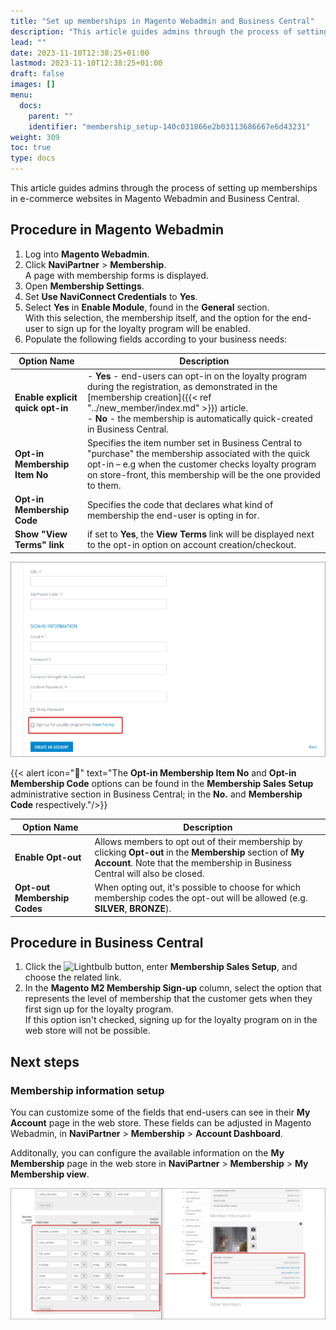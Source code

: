 ```yaml
---
title: "Set up memberships in Magento Webadmin and Business Central"
description: "This article guides admins through the process of setting up memberships in e-commerce websites in Magento Webadmin and Business Central."
lead: ""
date: 2023-11-10T12:38:25+01:00
lastmod: 2023-11-10T12:38:25+01:00
draft: false
images: []
menu:
  docs:
    parent: ""
    identifier: "membership_setup-140c031866e2b03113686667e6d43231"
weight: 309
toc: true
type: docs
---
```


This article guides admins through the process of setting up memberships in e-commerce websites in Magento Webadmin and Business Central.

## Procedure in Magento Webadmin

1. Log into **Magento Webadmin**.
2. Click **NaviPartner** > **Membership**.     
   A page with membership forms is displayed.
3. Open **Membership Settings**.    
4. Set **Use NaviConnect Credentials** to **Yes**.
5. Select **Yes** in **Enable Module**, found in the **General** section.     
   With this selection, the membership itself, and the option for the end-user to sign up for the loyalty program will be enabled. 
6. Populate the following fields according to your business needs: 

| Option Name      | Description |
| ----------- | ----------- | 
| **Enable explicit quick opt-in** | - **Yes** - end-users can opt-in on the loyalty program during the registration, as demonstrated in the [membership creation]({{< ref "../new_member/index.md" >}}) article. </br> - **No** - the membership is automatically quick-created in Business Central. |
| **Opt-in Membership Item No** | Specifies the item number set in Business Central to "purchase" the membership associated with the quick opt-in – e.g when the customer checks loyalty program on store-front, this membership will be the one provided to them. |
| **Opt-in Membership Code** | Specifies the code that declares what kind of membership the end-user is opting in for. |  
| **Show "View Terms" link** | if set to **Yes**, the **View Terms** link will be displayed next to the opt-in option on account creation/checkout. |

   ![view_terms](Images/view_terms.PNG)

   {{< alert icon="📝" text="The <b>Opt-in Membership Item No</b> and <b>Opt-in Membership Code</b> options can be found in the <b>Membership Sales Setup</b> administrative section in Business Central; in the <b>No.</b> and <b>Membership Code</b> respectively."/>}}

| Option Name      | Description |
| ----------- | ----------- | 
| **Enable Opt-out** | Allows members to opt out of their membership by clicking **Opt-out** in the **Membership** section of **My Account**. Note that the membership in Business Central will also be closed. |
| **Opt-out Membership Codes** | When opting out, it's possible to choose for which membership codes the opt-out will be allowed (e.g. **SILVER**, **BRONZE**). |

## Procedure in Business Central

1. Click the ![Lightbulb](Lightbulb_icon.PNG) button, enter **Membership Sales Setup**, and choose the related link.
2. In the **Magento M2 Membership Sign-up** column, select the option that represents the level of membership that the customer gets when they first sign up for the loyalty program.       
   If this option isn't checked, signing up for the loyalty program on in the web store will not be possible.

## Next steps

### Membership information setup

You can customize some of the fields that end-users can see in their **My Account** page in the web store. These fields can be adjusted in Magento Webadmin, in **NaviPartner** > **Membership** > **Account Dashboard**. 

Additonally, you can configure the available information on the **My Membership**  page in the web store in **NaviPartner** > **Membership** > **My Membership view**.

![membership_information_setup](Images/membership_information_setup.PNG)